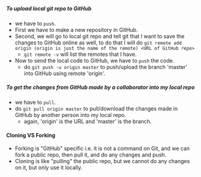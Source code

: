 ##### To upload local git repo to GitHub
- we have to `push`.
- First we have to make a new repository in GitHub.
- Second, we will go to local git repo and tell git that I want to save the changes to GitHub online as well, to do that I will do `git remote add origin (origin is just the name of the remote) <URL of GitHub repo>` 
	- `git remote -v` will list the remotes that I have.
- Now to send the local code to GitHub, we have to `push` the code.
	- do `git push -u origin master` to push/upload the branch 'master' into GitHub using remote 'origin'.
##### To get the changes from GitHub made by a collaborator into my local repo
- we have to `pull`.
- do `git pull origin master` to pull/download the changes made in GitHub by another person into my local repo. 
	- again, 'origin' is the URL and 'master' is the branch.
#### Cloning VS Forking
- Forking is "GitHub" specific i.e. it is not a command on Git, and we can fork a public repo, then pull it, and do any changes and push.
- Cloning is like "pulling" the public repo, but we cannot do any changes on it, but only use it locally.